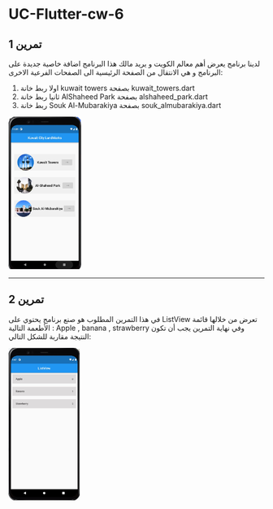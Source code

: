 # UC-Flutter-cw-6

## تمرين 1
لدينا برنامج يعرض أهم معالم الكويت و يريد مالك هذا البرنامج اضافة خاصية جديدة على البرنامج و هي الانتقال من الصفحة الرئيسية الى الصفحات الفرعية الاخرى:
1. اولا ربط خانة kuwait towers بصفحة kuwait_towers.dart
2. ثانيا ربط خانة AlShaheed Park بصفحة alshaheed_park.dart
3. ربط خانة Souk Al-Mubarakiya بصفحة souk_almubarakiya.dart

<img src="images/c6-cw1.jpg" height="300"/>


___________________________________________________________________________________________________________




## تمرين 2
في هذا التمرين المطلوب هو صنع برنامج يحتوي على ListView تعرض من خلالها قائمة الأطعمة التالية : Apple , banana , strawberry  وفي نهاية التمرين يجب أن تكون النتيجة مقاربة للشكل التالي:

<img src="images/c6-cw2.jpg" height="300"/>
